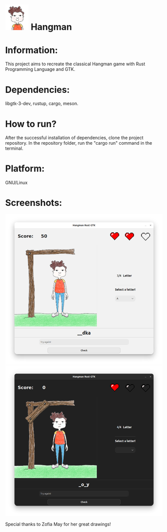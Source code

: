 # <img src="images/hangman_icon.png" width="75" alt="Hangman logo"> Hangman

# Information:

This project aims to recreate the classical Hangman game with Rust Programming Language and GTK.

# Dependencies:

libgtk-3-dev, rustup, cargo, meson.

# How to run?

After the successful installation of dependencies, clone the project repository. In the repository folder, run the "cargo run" command in the terminal.

# Platform:

GNU/Linux

# Screenshots:

![](screenshots/1.png)
![](screenshots/2.png)

Special thanks to Zofia May for her great drawings!
